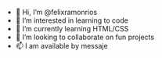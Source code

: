 - 👋 Hi, I’m @felixramonrios
- 👀 I’m interested in learning to code
- 🌱 I’m currently learning HTML/CSS
- 💞️ I’m looking to collaborate on fun projects
- 📫 I am available by messaje 

<!---
felixramonrios/felixramonrios is a ✨ special ✨ repository because its `README.md` (this file) appears on your GitHub profile.
You can click the Preview link to take a look at your changes.
--->
